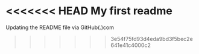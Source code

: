 <<<<<<< HEAD
My first readme
=======
Updating the README file via GitHub(.)com
>>>>>>> 3e54f75fd93d4eda9bd3f5bec2e641e41c4000c2
